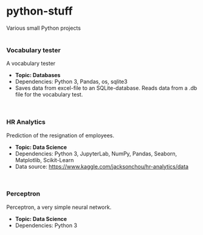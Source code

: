 # python-stuff
Various small Python projects
</br></br>

### Vocabulary tester
A vocabulary tester
* <b>Topic: Databases</b>
* Dependencies: Python 3, Pandas, os, sqlite3
* Saves data from excel-file to an SQLite-database. Reads data from a .db file for the vocabulary test.
</br>

### HR Analytics
Prediction of the resignation of employees.
* <b> Topic: Data Science </b>
* Dependencies: Python 3, JupyterLab, NumPy, Pandas, Seaborn, Matplotlib, Scikit-Learn
* Data source: https://www.kaggle.com/jacksonchou/hr-analytics/data
</br>

### Perceptron
Perceptron, a very simple neural network.
* <b> Topic: Data Science </b>
* Dependencies: Python 3